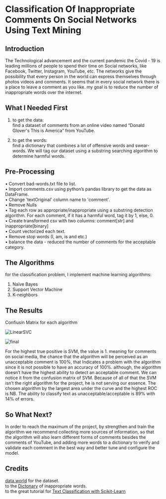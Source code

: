 # Classification Of Inappropriate Comments On Social Networks Using Text Mining
## Introduction
The Technological advancement and the current pandemic the Covid -
19 is leading millions of people to spend their time on Social networks,
like Facebook, Twitter, Instagram, YouTube, etc. The networks give the possibility that every person in the world
can express themselves through photos videos and comments. It seems
that in every social network there is a place to leave a comment as you
like. my goal is to reduce the number of inappropriate words over the internet.


## What I Needed First

1. to get the data:    
find a dataset of comments from an online video named “Donald Glover's This is America” from YouTube.

2. to get the words:  
find a dictionary that combines a lot of
offensive words and swear-words. We will tag our dataset using a 
substring searching algorithm to determine harmful words. 

## Pre-Processing
• Convert bad-words.txt file to list.  
• Import comments.csv using python’s pandas library to get the
data as DataFrame.  
• Change 'textOriginal' column name to 'comment'.  
• Remove Nulls  
• Tag each row as appropriate/inappropriate using a substring
detection algorithm. For each comment, if it has a harmful word,
tag it by 1, else, 0.  
• Create transformed csv with two columns: comment[str] and
inappropriate[binary]  
• Count vectorized each text.  
• Remove stop words (I, am, is and etc.)  
• balance the data - reduced the
number of comments for the acceptable
category.


## The Algorithms
for the classification problem, I implement machine learning algorithms:  
1. Naïve Bayes
2. Support Vector Machine
3. K-neighbors

## The Results
Confiusin Matrix for each algorithm  
  
![LinearSVC](https://i.ibb.co/zVj6jwC/1212.png)    

![final](https://i.ibb.co/p46v0wV/Whats-App-Image-2021-01-23-at-14-07-36-1.jpg)    

  
For the highest true positive is SVM, the value is 1. meaning for
comments on social media, the chance that the algorithm will be
perceived as an unacceptable comment is 100%, that Indicates a
problem with the algorithm since it is not possible to have an
accuracy of 100%. although, the algorithm doesn’t have the highest
ability to detect an acceptable comment. We can notice it from the
confusion matrix of SVM.
Because of all of that the SVM isn’t the right algorithm for the
project, he is not serving our essence.
The chosen algorithm by the largest area under the curve and the
highest ROC is NB. The ability to classify text as
unacceptable/acceptable is 89% with 14% of errors.

## So What Next?
In order to reach the maximum of the project, by strengthen and
train the algorithm we recommend collecting more sources of
information, so that the algorithm will also learn different forms of
comments besides the comments of YouTube, and adding more
words to a dictionary to verify and validate each comment in the best
way and better tune and configure the model.

## Credits
[data.world](https://data.world/popculture/donald-glovers-this-is-america-youtube-comments) for the dataset.  
to the [Dictonary](https://github.com/RobertJGabriel/Google-profanity-words/blob/master/list.txt) of inappropriate words.   
to the great tutorial for [Text Classification with Scikit-Learn](https://towardsdatascience.com/multi-class-text-classification-with-scikit-learn-12f1e60e0a9f)
